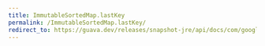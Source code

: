 ```yaml
---
title: ImmutableSortedMap.lastKey
permalink: /ImmutableSortedMap.lastKey/
redirect_to: https://guava.dev/releases/snapshot-jre/api/docs/com/google/common/collect/ImmutableSortedMap.html#lastKey--
---
```

